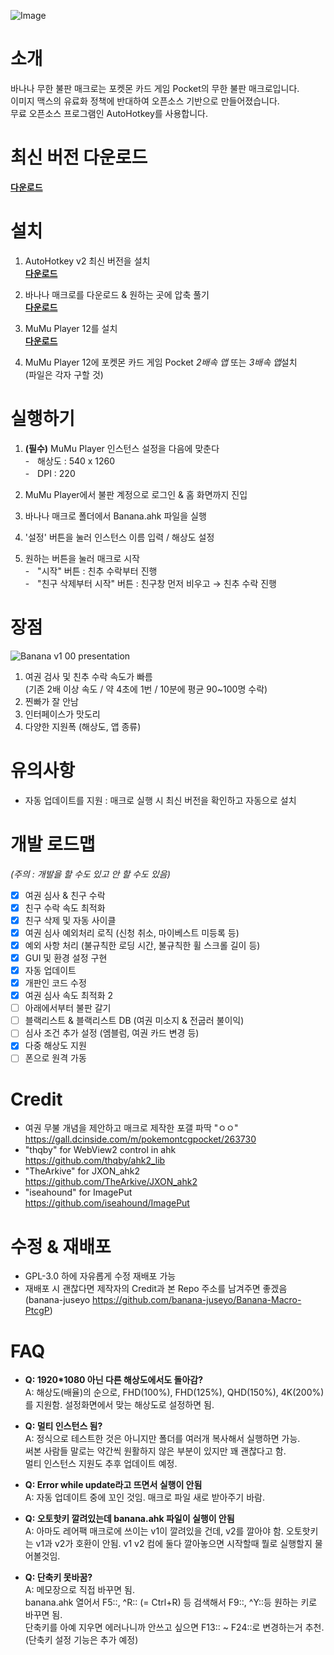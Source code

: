 ![Image](https://github.com/user-attachments/assets/bb015c42-988b-46b5-a8d7-b20a23f89e36)
  
# 소개
바나나 무한 불판 매크로는 포켓몬 카드 게임 Pocket의 무한 불판 매크로입니다.  
이미지 맥스의 유료화 정책에 반대하여 오픈소스 기반으로 만들어졌습니다.  
무료 오픈소스 프로그램인 AutoHotkey를 사용합니다.  

# 최신 버전 다운로드
[**다운로드**](https://github.com/banana-juseyo/Banana-Macro-PtcgP/archive/refs/heads/main.zip)  
  
# 설치
1. AutoHotkey v2 최신 버전을 설치  
[**다운로드**](https://www.autohotkey.com/download/ahk-v2.exe)  
  
2. 바나나 매크로를 다운로드 & 원하는 곳에 압축 풀기  
[**다운로드**](https://github.com/banana-juseyo/Banana-Macro-PtcgP/archive/refs/heads/main.zip)  
  
3. MuMu Player 12를 설치  
[**다운로드**](https://adl.easebar.com/d/g/mumu/c/mumuglobal?type=pc&direct=1)  
  
4.  MuMu Player 12에 포켓몬 카드 게임 Pocket *2배속 앱* 또는 *3배속 앱*설치  
(파일은 각자 구할 것)  


# 실행하기
1. **(필수)** MuMu Player 인스턴스 설정을 다음에 맞춘다  
     -ㅤ해상도 : 540 x 1260  
     -ㅤDPI : 220  
  
2. MuMu Player에서 불판 계정으로 로그인 & 홈 화면까지 진입  
  
3. 바나나 매크로 폴더에서 Banana.ahk 파일을 실행  
  
4. '설정' 버튼을 눌러 인스턴스 이름 입력 / 해상도 설정  
  
5. 원하는 버튼을 눌러 매크로 시작  
     -ㅤ"시작" 버튼 : 친추 수락부터 진행  
     -ㅤ"친구 삭제부터 시작" 버튼 : 친구창 먼저 비우고 → 친추 수락 진행  
  
# 장점  
![Banana v1 00 presentation](https://github.com/user-attachments/assets/e45086e5-18a1-4ace-a460-1fe25f392436)  
   
1. 여권 검사 및 친추 수락 속도가 빠름  
(기존 2배 이상 속도 / 약 4초에 1번 / 10분에 평균 90~100명 수락)  
2. 찐빠가 잘 안남  
3. 인터페이스가 맛도리
4. 다양한 지원폭 (해상도, 앱 종류)
     
# 유의사항
- 자동 업데이트를 지원 : 매크로 실행 시 최신 버전을 확인하고 자동으로 설치  
  
# 개발 로드맵
*(주의 : 개발을 할 수도 있고 안 할 수도 있음)*
 - [x] 여권 심사 & 친구 수락
 - [x] 친구 수락 속도 최적화
 - [x] 친구 삭제 및 자동 사이클
 - [x] 여권 심사 예외처리 로직
 (신청 취소, 마이베스트 미등록 등)
 - [x] 예외 사항 처리
 (불규칙한 로딩 시간, 불규칙한 휠 스크롤 길이 등)
 - [x] GUI 및 환경 설정 구현
 - [x] 자동 업데이트
 - [x] 개판인 코드 수정
 - [x] 여권 심사 속도 최적화 2
 - [ ] 아래에서부터 불판 갈기
 - [ ] 블랙리스트 & 블랙리스트 DB
(여권 미소지 & 전굽러 불이익)
 - [ ] 심사 조건 추가 설정
(엠블럼, 여권 카드 변경 등)
 - [x] 다중 해상도 지원
 - [ ] 폰으로 원격 가동
  
# Credit
- 여권 무불 개념을 제안하고 매크로 제작한 포갤 파딱 "ㅇㅇ"  
https://gall.dcinside.com/m/pokemontcgpocket/263730  
- "thqby" for WebView2 control in ahk  
https://github.com/thqby/ahk2_lib  
- "TheArkive" for JXON_ahk2  
https://github.com/TheArkive/JXON_ahk2  
- "iseahound" for ImagePut  
https://github.com/iseahound/ImagePut  
  
# 수정 & 재배포
- GPL-3.0 하에 자유롭게 수정 재배포 가능
- 재배포 시 괜찮다면 제작자의 Credit과 본 Repo 주소를 남겨주면 좋겠음  
(banana-juseyo https://github.com/banana-juseyo/Banana-Macro-PtcgP)  
  
# FAQ  
- **Q: 1920*1080 아닌 다른 해상도에서도 돌아감?**  
A: 해상도(배율)의 순으로, FHD(100%), FHD(125%), QHD(150%), 4K(200%)를 지원함.
설정화면에서 맞는 해상도로 설정하면 됨.
  
- **Q: 멀티 인스턴스 됨?**  
A: 정식으로 테스트한 것은 아니지만 폴더를 여러개 복사해서 실행하면 가능.  
써본 사람들 말로는 약간씩 원활하지 않은 부분이 있지만 꽤 괜찮다고 함.  
멀티 인스턴스 지원도 추후 업데이트 예정.  
  
- **Q: Error while update라고 뜨면서 실행이 안됨**  
A: 자동 업데이트 중에 꼬인 것임. 매크로 파일 새로 받아주기 바람.  

- **Q: 오토핫키 깔려있는데 banana.ahk 파일이 실행이 안됨**  
A: 아마도 레어팩 매크로에 쓰이는 v1이 깔려있을 건데, v2를 깔아야 함.
오토핫키는 v1과 v2가 호환이 안됨.
v1 v2 컴에 둘다 깔아놓으면 시작할때 뭘로 실행할지 물어볼것임.  
  
- **Q: 단축키 못바꿈?**  
A: 메모장으로 직접 바꾸면 됨.  
banana.ahk 열어서 F5::, ^R:: (= Ctrl+R) 등 검색해서 F9::, ^Y::등 원하는 키로 바꾸면 됨.  
단축키를 아예 지우면 에러나니까 안쓰고 싶으면 F13:: ~ F24::로 변경하는거 추천.  
(단축키 설정 기능은 추가 예정)  
  
